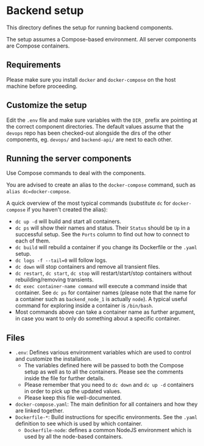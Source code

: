 # Backend setup

This directory defines the setup for running backend components.

The setup assumes a Compose-based environment. All server components are Compose containers.

## Requirements

Please make sure you install `docker` and `docker-compose` on the host machine before proceeding.

## Customize the setup

Edit the `.env` file and make sure variables with the `DIR_` prefix are pointing at the correct component directories. The default values assume that the `devops` repo has been checked-out alongside the dirs of the other components, eg. `devops/` and `backend-api/` are next to each other.

## Running the server components

Use Compose commands to deal with the components.

You are advised to create an alias to the `docker-compose` command, such as `alias dc=docker-compose`.

A quick overview of the most typical commands (substitute `dc` for `docker-compose` if you haven't created the alias):

* `dc up -d` will build and start all containers.
* `dc ps` will show their names and status. Their `Status` should be `Up` in a successful setup. See the `Ports` column to find out how to connect to each of them.
* `dc build` will rebuild a container if you change its Dockerfile or the `.yaml` setup.
* `dc logs -f --tail=0` will follow logs.
* `dc down` will stop containers and remove all transient files.
* `dc restart`, `dc start`, `dc stop` will restart/start/stop containers without rebuilding/removing transients.
* `dc exec container-name command` will execute a command inside that container. See `dc ps` for container names (please note that the name for a container such as `backend_node_1` is actually `node`). A typical useful command for exploring inside a container is `/bin/bash`.
* Most commands above can take a container name as further argument, in case you want to only do something about a specific container.

## Files

* `.env`: Defines various environment variables which are used to control and customize the installation.
  * The variables defined here will be passed to both the Compose setup as well as to all the containers. Please see the comments inside the file for further details.
  * Please remember that you need to `dc down` and `dc up -d` containers in order to pick up the updated values.
  * Please keep this file well-documented.
* `docker-compose.yaml`: The main definition for all containers and how they are linked together.
* `Dockerfile-*`: Build instructions for specific environments. See the `.yaml` definition to see which is used by which container.
  * `Dockerfile-node`: defines a common NodeJS environment which is used by all the node-based containers.
